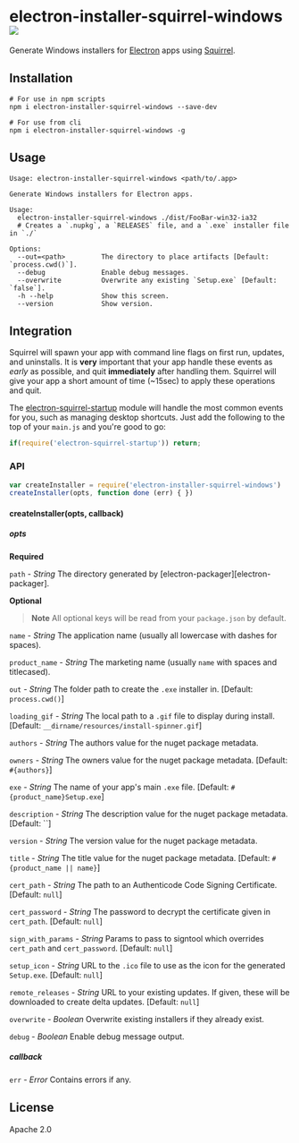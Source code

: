 # electron-installer-squirrel-windows [![][appveyor_img]][appveyor_url]

Generate Windows installers for [Electron][electron] apps using [Squirrel][squirrel].

## Installation

```
# For use in npm scripts
npm i electron-installer-squirrel-windows --save-dev

# For use from cli
npm i electron-installer-squirrel-windows -g
```

## Usage

```
Usage: electron-installer-squirrel-windows <path/to/.app>

Generate Windows installers for Electron apps.

Usage:
  electron-installer-squirrel-windows ./dist/FooBar-win32-ia32
  # Creates a `.nupkg`, a `RELEASES` file, and a `.exe` installer file in `./`

Options:
  --out=<path>         The directory to place artifacts [Default: `process.cwd()`].
  --debug              Enable debug messages.
  --overwrite          Overwrite any existing `Setup.exe` [Default: `false`].
  -h --help            Show this screen.
  --version            Show version.
```

## Integration

Squirrel will spawn your app with command line flags on first run,
updates, and uninstalls. It is **very** important that your app handle
these events as _early_ as possible, and quit **immediately** after
handling them. Squirrel will give your app a short amount of time
(~15sec) to apply these operations and quit.

The [electron-squirrel-startup][electron-squirrel-startup] module will handle
the most common events for you, such as managing desktop shortcuts.  Just
add the following to the top of your `main.js` and you're good to go:

```js
if(require('electron-squirrel-startup')) return;
```

### API

```javascript
var createInstaller = require('electron-installer-squirrel-windows')
createInstaller(opts, function done (err) { })
```
#### createInstaller(opts, callback)

##### opts

**Required**

`path` - *String*
The directory generated by [electron-packager][electron-packager].

**Optional**

> **Note** All optional keys will be read from your `package.json` by default.

`name` - *String*
The application name (usually all lowercase with dashes for spaces).

`product_name` - *String*
The marketing name (usually `name` with spaces and titlecased).

`out` - *String*
The folder path to create the `.exe` installer in. [Default: `process.cwd()`]

`loading_gif` - *String*
The local path to a `.gif` file to display during install. [Default: `__dirname/resources/install-spinner.gif`]

`authors` - *String*
The authors value for the nuget package metadata.

`owners` - *String*
The owners value for the nuget package metadata. [Default: `#{authors}`]

`exe` - *String*
The name of your app's main `.exe` file. [Default: `#{product_name}Setup.exe`]

`description` - *String*
The description value for the nuget package metadata. [Default: ``]

`version` - *String*
The version value for the nuget package metadata.

`title` - *String*
The title value for the nuget package metadata. [Default: `#{product_name || name}`]

`cert_path` - *String*
The path to an Authenticode Code Signing Certificate. [Default: `null`]

`cert_password` - *String*
The password to decrypt the certificate given in `cert_path`. [Default: `null`]

`sign_with_params` - *String*
Params to pass to signtool which overrides `cert_path` and `cert_password`.  [Default: `null`]

`setup_icon` - *String*
URL to the `.ico` file to use as the icon for the generated `Setup.exe`. [Default: `null`]

`remote_releases` - *String*
URL to your existing updates. If given, these will be downloaded to create delta updates. [Default: `null`]

`overwrite` - *Boolean*
Overwrite existing installers if they already exist.

`debug` - *Boolean*
Enable debug message output.

##### callback

`err` - *Error*
Contains errors if any.

## License

Apache 2.0

[appveyor_img]: https://ci.appveyor.com/api/projects/status/157smy0vsosp72bu/branch/master?svg=true
[appveyor_url]: https://ci.appveyor.com/project/mongodb-js/electron-installer-squirrel-windows/branch/master
[electron]: https://github.com/atom/electron
[squirrel]: https://github.com/Squirrel/Squirrel.Windows
[electron-squirrel-startup]: https://github.com/mongodb-js/electron-squirrel-startup
